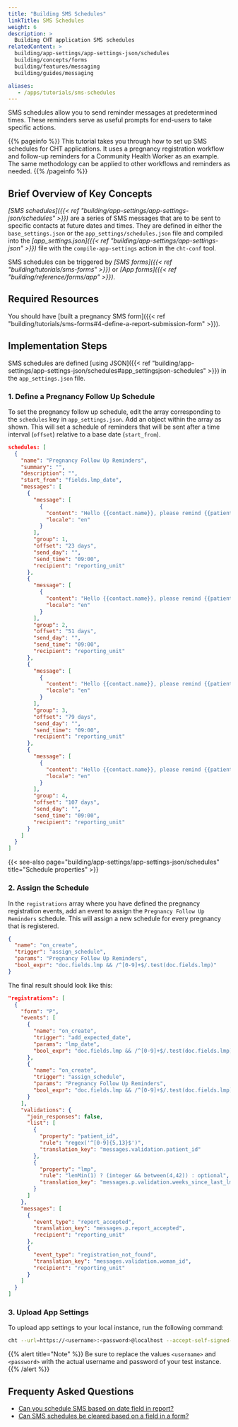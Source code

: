 ```yaml
---
title: "Building SMS Schedules"
linkTitle: SMS Schedules
weight: 6
description: >
  Building CHT application SMS schedules
relatedContent: >
  building/app-settings/app-settings-json/schedules
  building/concepts/forms
  building/features/messaging
  building/guides/messaging

aliases:
   - /apps/tutorials/sms-schedules
---
```


SMS schedules allow you to send reminder messages at predetermined times. These reminders serve as useful prompts for end-users to take specific actions.

{{% pageinfo %}}
This tutorial takes you through how to set up SMS schedules for CHT applications. It uses a pregnancy registration workflow and follow-up reminders for a Community Health Worker as an example. The same methodology can be applied to other workflows and reminders as needed.
{{% /pageinfo %}}

## Brief Overview of Key Concepts

*[SMS schedules]({{< ref "building/app-settings/app-settings-json/schedules" >}})* are a series of SMS messages that are to be sent to specific contacts at future dates and times. They are defined in either the `base_settings.json` or the `app_settings/schedules.json` file and compiled into the *[app_settings.json]({{< ref "building/app-settings/app-settings-json" >}})* file with the `compile-app-settings` action in the `cht-conf` tool.

SMS schedules can be triggered by *[SMS forms]({{< ref "building/tutorials/sms-forms" >}})* or *[App forms]({{< ref "building/reference/forms/app" >}})*.

## Required Resources

You should have [built a pregnancy SMS form]({{< ref "building/tutorials/sms-forms#4-define-a-report-submission-form" >}}).

## Implementation Steps

SMS schedules are defined [using JSON]({{< ref "building/app-settings/app-settings-json/schedules#app_settingsjson-schedules" >}}) in the `app_settings.json` file.

### 1. Define a Pregnancy Follow Up Schedule

To set the pregnancy follow up schedule, edit the array corresponding to the `schedules` key in `app_settings.json`. Add an object within the array as shown. This will set a schedule of reminders that will be sent after a time interval (`offset`) relative to a base date (`start_from`).

```json
schedules: [
  {
    "name": "Pregnancy Follow Up Reminders",
    "summary": "",
    "description": "",
    "start_from": "fields.lmp_date",
    "messages": [
      {
        "message": [
          {
            "content": "Hello {{contact.name}}, please remind {{patient_name}} ({{patient_id}}) to go for her clinic visit this week.",
            "locale": "en"
          }
        ],
        "group": 1,
        "offset": "23 days",
        "send_day": "",
        "send_time": "09:00",
        "recipient": "reporting_unit"
      },
      {
        "message": [
          {
            "content": "Hello {{contact.name}}, please remind {{patient_name}} ({{patient_id}}) to go for her clinic visit this week.",
            "locale": "en"
          }
        ],
        "group": 2,
        "offset": "51 days",
        "send_day": "",
        "send_time": "09:00",
        "recipient": "reporting_unit"
      },
      {
        "message": [
          {
            "content": "Hello {{contact.name}}, please remind {{patient_name}} ({{patient_id}}) to go for her clinic visit this week.",
            "locale": "en"
          }
        ],
        "group": 3,
        "offset": "79 days",
        "send_day": "",
        "send_time": "09:00",
        "recipient": "reporting_unit"
      },
      {
        "message": [
          {
            "content": "Hello {{contact.name}}, please remind {{patient_name}} ({{patient_id}}) to go for her clinic visit this week.",
            "locale": "en"
          }
        ],
        "group": 4,
        "offset": "107 days",
        "send_day": "",
        "send_time": "09:00",
        "recipient": "reporting_unit"
      }
    ]
  }
]
```

{{< see-also page="building/app-settings/app-settings-json/schedules" title="Schedule properties" >}}

### 2. Assign the Schedule

In the `registrations` array where you have defined the pregnancy registration events, add an event to assign the `Pregnancy Follow Up Reminders` schedule. This will assign a new schedule for every pregnancy that is registered.

```json
{
  "name": "on_create",
  "trigger": "assign_schedule",
  "params": "Pregnancy Follow Up Reminders",
  "bool_expr": "doc.fields.lmp && /^[0-9]+$/.test(doc.fields.lmp)"
}
```

The final result should look like this:

```json
"registrations": [
  {
    "form": "P",
    "events": [
      {
        "name": "on_create",
        "trigger": "add_expected_date",
        "params": "lmp_date",
        "bool_expr": "doc.fields.lmp && /^[0-9]+$/.test(doc.fields.lmp)"
      },
      {
        "name": "on_create",
        "trigger": "assign_schedule",
        "params": "Pregnancy Follow Up Reminders",
        "bool_expr": "doc.fields.lmp && /^[0-9]+$/.test(doc.fields.lmp)"
      }
    ],
    "validations": {
      "join_responses": false,
      "list": [
        {
          "property": "patient_id",
          "rule": "regex('^[0-9]{5,13}$')",
          "translation_key": "messages.validation.patient_id"
        },
        {
          "property": "lmp",
          "rule": "lenMin(1) ? (integer && between(4,42)) : optional",
          "translation_key": "messages.p.validation.weeks_since_last_lmp"
        }
      ]
    },
    "messages": [
      {
        "event_type": "report_accepted",
        "translation_key": "messages.p.report_accepted",
        "recipient": "reporting_unit"
      },
      {
        "event_type": "registration_not_found",
        "translation_key": "messages.validation.woman_id",
        "recipient": "reporting_unit"
      }
    ]
  }
]
```

### 3. Upload App Settings

To upload app settings to your local instance, run the following command:

```zsh
cht --url=https://<username>:<password>@localhost --accept-self-signed-certs upload-app-settings
```

{{% alert title="Note" %}} Be sure to replace the values `<username>` and `<password>` with the actual username and password of your test instance. {{% /alert %}}

## Frequenty Asked Questions

- [Can you schedule SMS based on date field in report?](https://forum.communityhealthtoolkit.org/t/can-you-schedule-sms-based-on-date-field-in-report/87)
- [Can SMS schedules be cleared based on a field in a form?](https://forum.communityhealthtoolkit.org/t/can-sms-schedules-be-cleared-based-on-a-field-in-a-form/651)
